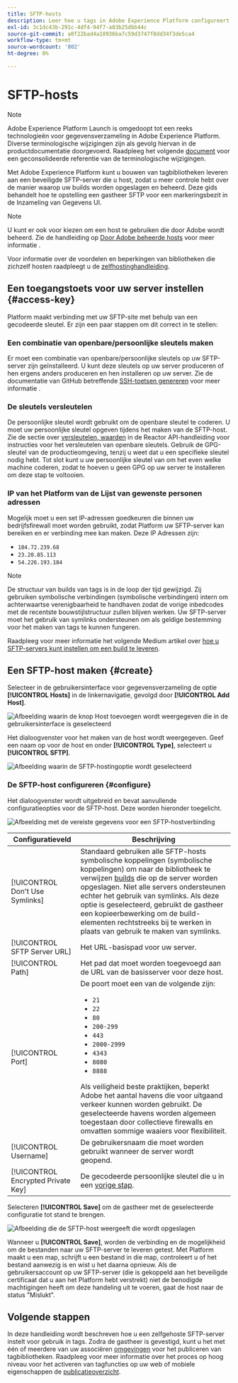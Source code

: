 ```yaml
---
title: SFTP-hosts
description: Leer hoe u tags in Adobe Experience Platform configureert om bibliotheekbuilds te leveren aan een beveiligde, zelfgehoste SFTP-server.
exl-id: 3c1dc43b-291c-4df4-94f7-a03b25dbb44c
source-git-commit: a0f22bad4a18936ba7c59d3747f8dd34f3de5ca4
workflow-type: tm+mt
source-wordcount: '802'
ht-degree: 0%

---
```


# SFTP-hosts

>[!NOTE]
>
>Adobe Experience Platform Launch is omgedoopt tot een reeks technologieën voor gegevensverzameling in Adobe Experience Platform. Diverse terminologische wijzigingen zijn als gevolg hiervan in de productdocumentatie doorgevoerd. Raadpleeg het volgende [document](../../../term-updates.md) voor een geconsolideerde referentie van de terminologische wijzigingen.

Met Adobe Experience Platform kunt u bouwen van tagbibliotheken leveren aan een beveiligde SFTP-server die u host, zodat u meer controle hebt over de manier waarop uw builds worden opgeslagen en beheerd. Deze gids behandelt hoe te opstelling een gastheer SFTP voor een markeringsbezit in de Inzameling van Gegevens UI.

>[!NOTE]
>
>U kunt er ook voor kiezen om een host te gebruiken die door Adobe wordt beheerd. Zie de handleiding op [Door Adobe beheerde hosts](./managed-by-adobe-host.md) voor meer informatie .
>
>Voor informatie over de voordelen en beperkingen van bibliotheken die zichzelf hosten raadpleegt u de [zelfhostinghandleiding](./self-hosting-libraries.md).

## Een toegangstoets voor uw server instellen {#access-key}

Platform maakt verbinding met uw SFTP-site met behulp van een gecodeerde sleutel. Er zijn een paar stappen om dit correct in te stellen:

### Een combinatie van openbare/persoonlijke sleutels maken

Er moet een combinatie van openbare/persoonlijke sleutels op uw SFTP-server zijn geïnstalleerd. U kunt deze sleutels op uw server produceren of hen ergens anders produceren en hen installeren op uw server. Zie de documentatie van GitHub betreffende [SSH-toetsen genereren](https://help.github.com/articles/generating-a-new-ssh-key-and-adding-it-to-the-ssh-agent/#generating-a-new-ssh-key) voor meer informatie .

### De sleutels versleutelen

De persoonlijke sleutel wordt gebruikt om de openbare sleutel te coderen. U moet uw persoonlijke sleutel opgeven tijdens het maken van de SFTP-host. Zie de sectie over [versleutelen, waarden](../../../api/guides/encrypting-values.md) in de Reactor API-handleiding voor instructies voor het versleutelen van openbare sleutels. Gebruik de GPG-sleutel van de productieomgeving, tenzij u weet dat u een specifieke sleutel nodig hebt. Tot slot kunt u uw persoonlijke sleutel van om het even welke machine coderen, zodat te hoeven u geen GPG op uw server te installeren om deze stap te voltooien.

### IP van het Platform van de Lijst van gewenste personen adressen

Mogelijk moet u een set IP-adressen goedkeuren die binnen uw bedrijfsfirewall moet worden gebruikt, zodat Platform uw SFTP-server kan bereiken en er verbinding mee kan maken. Deze IP Adressen zijn:

* `184.72.239.68`
* `23.20.85.113`
* `54.226.193.184`

>[!NOTE]
>
>De structuur van builds van tags is in de loop der tijd gewijzigd. Zij gebruiken symbolische verbindingen (symbolische verbindingen) intern om achterwaartse verenigbaarheid te handhaven zodat de vorige inbedcodes met de recentste bouwstijlstructuur zullen blijven werken. Uw SFTP-server moet het gebruik van symlinks ondersteunen om als geldige bestemming voor het maken van tags te kunnen fungeren.

Raadpleeg voor meer informatie het volgende Medium artikel over [hoe u SFTP-servers kunt instellen om een build te leveren](https://medium.com/launch-by-adobe/configuring-an-sftp-server-for-use-with-adobe-launch-bc626027e5a6).

## Een SFTP-host maken {#create}

Selecteer in de gebruikersinterface voor gegevensverzameling de optie **[!UICONTROL Hosts]** in de linkernavigatie, gevolgd door **[!UICONTROL Add Host]**.

![Afbeelding waarin de knop Host toevoegen wordt weergegeven die in de gebruikersinterface is geselecteerd](../../../images/ui/publishing/sftp-hosts/add-host-button.png)

Het dialoogvenster voor het maken van de host wordt weergegeven. Geef een naam op voor de host en onder **[!UICONTROL Type]**, selecteert u **[!UICONTROL SFTP]**.

![Afbeelding waarin de SFTP-hostingoptie wordt geselecteerd](../../../images/ui/publishing/sftp-hosts/select-sftp.png)

### De SFTP-host configureren {#configure}

Het dialoogvenster wordt uitgebreid en bevat aanvullende configuratieopties voor de SFTP-host. Deze worden hieronder toegelicht.

![Afbeelding met de vereiste gegevens voor een SFTP-hostverbinding](../../../images/ui/publishing/sftp-hosts/host-details.png)

| Configuratieveld | Beschrijving |
| --- | --- |
| [!UICONTROL Don't Use Symlinks] | Standaard gebruiken alle SFTP-hosts symbolische koppelingen (symbolische koppelingen) om naar de bibliotheek te verwijzen [builds](../builds.md) die op de server worden opgeslagen. Niet alle servers ondersteunen echter het gebruik van symlinks. Als deze optie is geselecteerd, gebruikt de gastheer een kopieerbewerking om de build-elementen rechtstreeks bij te werken in plaats van gebruik te maken van symlinks. |
| [!UICONTROL SFTP Server URL] | Het URL-basispad voor uw server. |
| [!UICONTROL Path] | Het pad dat moet worden toegevoegd aan de URL van de basisserver voor deze host. |
| [!UICONTROL Port] | De poort moet een van de volgende zijn:<ul><li>`21`</li><li>`22`</li><li>`80`</li><li>`200-299`</li><li>`443`</li><li>`2000-2999`</li><li>`4343`</li><li>`8080`</li><li>`8888`</li></ul>Als veiligheid beste praktijken, beperkt Adobe het aantal havens die voor uitgaand verkeer kunnen worden gebruikt. De geselecteerde havens worden algemeen toegestaan door collectieve firewalls en omvatten sommige waaiers voor flexibiliteit. |
| [!UICONTROL Username] | De gebruikersnaam die moet worden gebruikt wanneer de server wordt geopend. |
| [!UICONTROL Encrypted Private Key] | De gecodeerde persoonlijke sleutel die u in een [vorige stap](#access-key). |

Selecteren **[!UICONTROL Save]** om de gastheer met de geselecteerde configuratie tot stand te brengen.

![Afbeelding die de SFTP-host weergeeft die wordt opgeslagen](../../../images/ui/publishing/sftp-hosts/save-host.png)

Wanneer u **[!UICONTROL Save]**, worden de verbinding en de mogelijkheid om de bestanden naar uw SFTP-server te leveren getest. Met Platform maakt u een map, schrijft u een bestand in die map, controleert u of het bestand aanwezig is en wist u het daarna opnieuw. Als de gebruikersaccount op uw SFTP-server (die is gekoppeld aan het beveiligde certificaat dat u aan het Platform hebt verstrekt) niet de benodigde machtigingen heeft om deze handeling uit te voeren, gaat de host naar de status &quot;Mislukt&quot;.

## Volgende stappen

In deze handleiding wordt beschreven hoe u een zelfgehoste SFTP-server instelt voor gebruik in tags. Zodra de gastheer is gevestigd, kunt u het met één of meerdere van uw associëren [omgevingen](../environments.md) voor het publiceren van tagbibliotheken. Raadpleeg voor meer informatie over het proces op hoog niveau voor het activeren van tagfuncties op uw web of mobiele eigenschappen de [publicatieoverzicht](../overview.md).

